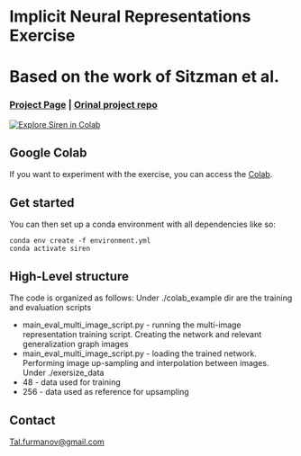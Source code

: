 # Implicit Neural Representations Exercise
# Based on the work of Sitzman et al.
### [Project Page](https://vsitzmann.github.io/siren) | [Orinal project repo](https://github.com/vsitzmann/siren) 
[![Explore Siren in Colab](https://colab.research.google.com/assets/colab-badge.svg)](https://colab.research.google.com/github/vsitzmann/siren/blob/master/explore_siren.ipynb)<br>


## Google Colab
If you want to experiment with the exercise, you can access the [Colab](https://colab.research.google.com/github/vsitzmann/siren/blob/master/explore_siren.ipynb).


## Get started
You can then set up a conda environment with all dependencies like so:
```
conda env create -f environment.yml
conda activate siren
```

## High-Level structure
The code is organized as follows:
Under ./colab_example dir are the training and evaluation scripts 
* main_eval_multi_image_script.py - running the multi-image representation training script. Creating the network and relevant generalization graph images
* main_eval_multi_image_script.py - loading the trained network. Performing image up-sampling and interpolation between images.
Under ./exersize_data 
* 48 - data used for training 
* 256 - data used as reference for upsampling 


## Contact
Tal.furmanov@gmail.com
